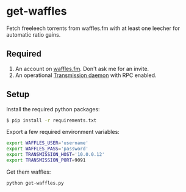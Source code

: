 get-waffles
===

Fetch freeleech torrents from waffles.fm with at least one leecher for
automatic ratio gains.


## Required

1. An account on [waffles.fm](https://waffles.fm/). Don't ask me for an invite.
2. An operational [Transmission daemon](https://www.transmissionbt.com/) with
   RPC enabled.

## Setup

Install the required python packages:
```bash
$ pip install -r requirements.txt
```

Export a few required environment variables:
```bash
export WAFFLES_USER='username'
export WAFFLES_PASS='password'
export TRANSMISSION_HOST='10.0.0.12'
export TRANSMISSION_PORT=9091
```

Get them waffles:
```bash
python get-waffles.py
```
